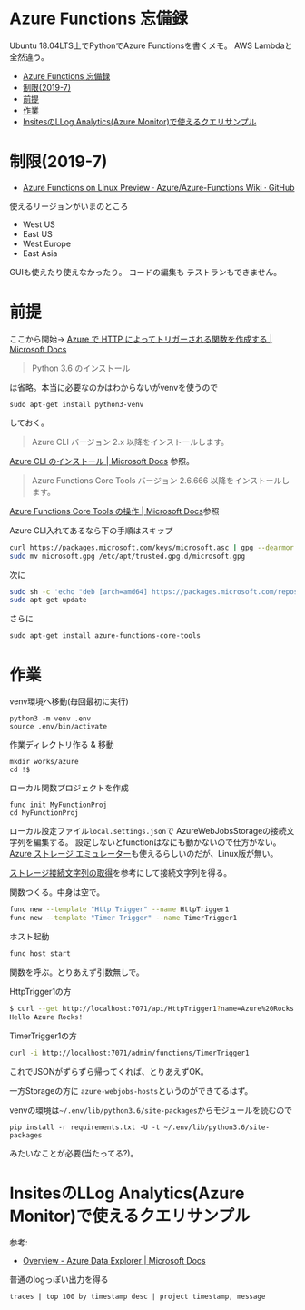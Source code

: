 # Azure Functions 忘備録

Ubuntu 18.04LTS上でPythonでAzure Functionsを書くメモ。
AWS Lambdaと全然違う。

- [Azure Functions 忘備録](#Azure-Functions-忘備録)
- [制限(2019-7)](#制限2019-7)
- [前提](#前提)
- [作業](#作業)
- [InsitesのLLog Analytics(Azure Monitor)で使えるクエリサンプル](#InsitesのLLog-AnalyticsAzure-Monitorで使えるクエリサンプル)


# 制限(2019-7)

- [Azure Functions on Linux Preview · Azure/Azure-Functions Wiki · GitHub](https://github.com/Azure/Azure-Functions/wiki/Azure-Functions-on-Linux-Preview)

使えるリージョンがいまのところ
- West US
- East US
- West Europe
- East Asia

GUIも使えたり使えなかったり。
コードの編集も
テストランもできません。

# 前提

ここから開始→ [Azure で HTTP によってトリガーされる関数を作成する | Microsoft Docs](https://docs.microsoft.com/ja-jp/azure/azure-functions/functions-create-first-function-python)

> Python 3.6 のインストール

は省略。本当に必要なのかはわからないがvenvを使うので
```
sudo apt-get install python3-venv
```
しておく。

> Azure CLI バージョン 2.x 以降をインストールします。

[Azure CLI のインストール | Microsoft Docs](https://docs.microsoft.com/ja-jp/cli/azure/install-azure-cli?view=azure-cli-latest)
参照。


> Azure Functions Core Tools バージョン 2.6.666 以降をインストールします。

[Azure Functions Core Tools の操作 | Microsoft Docs](https://docs.microsoft.com/ja-jp/azure/azure-functions/functions-run-local#v2)参照

Azure CLI入れてあるなら下の手順はスキップ
``` bash
curl https://packages.microsoft.com/keys/microsoft.asc | gpg --dearmor > microsoft.gpg
sudo mv microsoft.gpg /etc/apt/trusted.gpg.d/microsoft.gpg
```

次に
``` bash
sudo sh -c 'echo "deb [arch=amd64] https://packages.microsoft.com/repos/microsoft-ubuntu-$(lsb_release -cs)-prod $(lsb_release -cs) main" > /etc/apt/sources.list.d/dotnetdev.list'
sudo apt-get update
```

さらに
```
sudo apt-get install azure-functions-core-tools
```

# 作業

venv環境へ移動(毎回最初に実行)
```
python3 -m venv .env
source .env/bin/activate
```

作業ディレクトリ作る & 移動
```
mkdir works/azure
cd !$
```

ローカル関数プロジェクトを作成
```
func init MyFunctionProj
cd MyFunctionProj
```

ローカル設定ファイル`local.settings.json`で
AzureWebJobsStorageの接続文字列を編集する。
設定しないとfunctionはなにも動かないので仕方がない。
[Azure ストレージ エミュレーター](https://docs.microsoft.com/ja-jp/azure/storage/common/storage-use-emulator)も使えるらしいのだが、Linux版が無い。

[ストレージ接続文字列の取得](https://docs.microsoft.com/ja-jp/azure/azure-functions/functions-run-local#get-your-storage-connection-strings)を参考にして接続文字列を得る。

関数つくる。中身は空で。
``` bash
func new --template "Http Trigger" --name HttpTrigger1
func new --template "Timer Trigger" --name TimerTrigger1
```

ホスト起動
``` bash
func host start
```

関数を呼ぶ。とりあえず引数無しで。

HttpTrigger1の方
``` bash
$ curl --get http://localhost:7071/api/HttpTrigger1?name=Azure%20Rocks
Hello Azure Rocks!
```

TimerTrigger1の方
``` bash
curl -i http://localhost:7071/admin/functions/TimerTrigger1
```
これでJSONがずらずら帰ってくれば、とりあえずOK。

一方Storageの方に `azure-webjobs-hosts`というのができてるはず。


venvの環境は`~/.env/lib/python3.6/site-packages`からモジュールを読むので
```
pip install -r requirements.txt -U -t ~/.env/lib/python3.6/site-packages
```
みたいなことが必要(当たってる?)。

# InsitesのLLog Analytics(Azure Monitor)で使えるクエリサンプル

参考:
- [Overview - Azure Data Explorer | Microsoft Docs](https://docs.microsoft.com/ja-jp/azure/kusto/query/)


普通のlogっぽい出力を得る
```
traces | top 100 by timestamp desc | project timestamp, message
```
